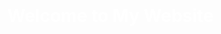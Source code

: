 
<html lang="en">
<head>
  <meta charset="UTF-8">
  <meta name="viewport" content="width=device-width, initial-scale=1.0">
  <title>GIF Background</title>
  <style>
    body {
      margin: 0;
      padding: 0;
      background: url('your-gif-url.gif') no-repeat center center fixed;
      background-size: cover;
    }
  </style>
</head>
<body>
  <h1 style="color: white; text-align: center; margin-top: 20%;">Welcome to My Website</h1>
</body>
</html>

